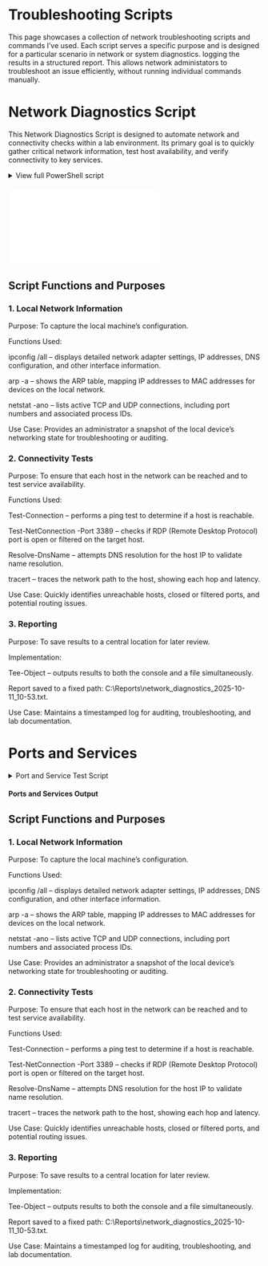 # Troubleshooting Scripts

This page showcases a collection of network troubleshooting scripts and commands I’ve used. Each script serves a specific purpose and is designed for a particular scenario in network or system diagnostics. logging the results in a structured report. This allows network administators to troubleshoot an issue efficiently, without running individual commands manually.


# Network Diagnostics Script

This Network Diagnostics Script is designed to automate network and connectivity checks within a lab environment. Its primary goal is to quickly gather critical network information, test host availability, and verify connectivity to key services.
<details>
  <summary> View full PowerShell script</summary>

  ```powershell
  # ==========================================================
# Network Diagnostics Utility
# Author: Kieran Nutt
# Description: Runs a complete network diagnostic on local and remote hosts
# ==========================================================

# Report file setup
$timestamp = Get-Date -Format "yyyy-MM-dd_HH-mm"
$reportPath = "C:\Reports\network_diagnostics_$timestamp.txt"

# Hosts to test
$hosts = @(
    @{ Name = "DC"; IP = "192.168.1.10" },
    @{ Name = "FS"; IP = "192.168.1.11" },
    @{ Name = "CLIENT"; IP = "192.168.1.20" },
    @{ Name = "Internet"; IP = "8.8.8.8" }
)

# Start report
"=== Network Diagnostics Utility v1.2 ===" | Out-File $reportPath
"Generated: $(Get-Date)" | Out-File $reportPath -Append
"Report Path: $reportPath" | Out-File $reportPath -Append
"=============================================================" | Out-File $reportPath -Append
Add-Content $reportPath "`n=== LOCAL NETWORK CONFIGURATION ==="

# Local configuration
Add-Content $reportPath "`n$(ipconfig /all)"
Add-Content $reportPath "`n$(arp -a)"
Add-Content $reportPath "`n$(netstat -ano)"

Add-Content $reportPath "`n=== NETWORK TEST RESULTS ===`n"

foreach ($entry in $hosts) {
    $name = $entry.Name
    $ip = $entry.IP

    Add-Content $reportPath "`nHost: $name ($ip)"
    Add-Content $reportPath ("-" * 35)

    # Ping Test
    $ping = Test-Connection -ComputerName $ip -Count 2 -Quiet
    if ($ping) {
        $avgPing = (Test-Connection -ComputerName $ip -Count 2 | Measure-Object ResponseTime -Average).Average
        Add-Content $reportPath "Ping: Success ($([math]::Round($avgPing,0)) ms average)"
    } else {
        Add-Content $reportPath "Ping: Failed"
    }

    # Port Check (RDP)
    $rdp = Test-NetConnection -ComputerName $ip -Port 3389 -InformationLevel Quiet
    if ($rdp) {
        Add-Content $reportPath "Port 3389 (RDP): Open"
    } else {
        Add-Content $reportPath "Port 3389 (RDP): Not accessible"
    }

    # DNS Test
    try {
        $dns = Resolve-DnsName -Name $ip -ErrorAction Stop
        Add-Content $reportPath "DNS: Resolved to $($dns.NameHost)"
    } catch {
        Add-Content $reportPath "DNS: Resolution failed"
    }

    # Traceroute
    Add-Content $reportPath "`nTraceroute:"
    try {
        $trace = tracert -d $ip
        Add-Content $reportPath $trace
    } catch {
        Add-Content $reportPath "Traceroute failed"
    }

    # Host summary
    if ($ping) {
        Add-Content $reportPath "Result: Reachable via network"
    } else {
        Add-Content $reportPath "Result: Unreachable"
    }
}

# Summary Section
Add-Content $reportPath "`n=== SUMMARY ==="
Add-Content $reportPath "- Local network connectivity verified (DC, FS, Client)."
Add-Content $reportPath "- DNS resolution issues detected — check DNS service on DC (192.168.1.10)."
Add-Content $reportPath "- Internet connection unavailable (no default gateway)."
Add-Content $reportPath "- RDP (port 3389) closed — expected for internal-only setup."
Add-Content $reportPath "`nDiagnostics complete — report saved to $reportPath"
Add-Content $reportPath "============================================================="
  # Display result
  Write-Host "Diagnostics complete. Report saved to $reportPath"
  Start-Process notepad.exe $reportPath

  ```
</details>






#### ![Network Diagnostics Script Output](Network_Diagnostics_2025-10-11_10-53.txt)


## Script Functions and Purposes
### 1. Local Network Information

Purpose: To capture the local machine’s configuration.

Functions Used:

ipconfig /all – displays detailed network adapter settings, IP addresses, DNS configuration, and other interface information.

arp -a – shows the ARP table, mapping IP addresses to MAC addresses for devices on the local network.

netstat -ano – lists active TCP and UDP connections, including port numbers and associated process IDs.

Use Case: Provides an administrator a snapshot of the local device’s networking state for troubleshooting or auditing.

### 2. Connectivity Tests

Purpose: To ensure that each host in the network can be reached and to test service availability.

Functions Used:

Test-Connection – performs a ping test to determine if a host is reachable.

Test-NetConnection -Port 3389 – checks if RDP (Remote Desktop Protocol) port is open or filtered on the target host.

Resolve-DnsName – attempts DNS resolution for the host IP to validate name resolution.

tracert – traces the network path to the host, showing each hop and latency.

Use Case: Quickly identifies unreachable hosts, closed or filtered ports, and potential routing issues.

### 3. Reporting

Purpose: To save results to a central location for later review.

Implementation:

Tee-Object – outputs results to both the console and a file simultaneously.

Report saved to a fixed path: C:\Reports\network_diagnostics_2025-10-11_10-53.txt.

Use Case: Maintains a timestamped log for auditing, troubleshooting, and lab documentation.

# Ports and Services

<details>
<summary>Port and Service Test Script</summary>

```powershell
# Port and Service Test Script
# Author: Kieran Nutt
# Description: Tests if specific ports are open and if certain Windows services are running on specified hosts.

$reportPath = "C:\Reports\port_service_test_2025-10-12.txt"

$hosts = @(
    @{Name="DC"; IP="192.168.1.10"},
    @{Name="FS"; IP="192.168.1.11"},
    @{Name="CLIENT"; IP="192.168.1.20"}
)

$ports = @(22, 80, 443, 3389)

$services = @("WinRM", "Spooler", "W32Time")

"=== Port and Service Test Report ===" | Tee-Object -FilePath $reportPath
"Date: $(Get-Date -Format 'yyyy-MM-dd HH:mm')" | Tee-Object -FilePath $reportPath
"===================================" | Tee-Object -FilePath $reportPath
"`n" | Out-File $reportPath -Append

foreach ($host in $hosts) {
    "Host: $($host.Name) ($($host.IP))" | Tee-Object -FilePath $reportPath
    "-----------------------------------" | Tee-Object -FilePath $reportPath

    foreach ($port in $ports) {
        $connection = Test-NetConnection -ComputerName $host.IP -Port $port -WarningAction SilentlyContinue
        if ($connection.TcpTestSucceeded) {
            "Port $port: Open" | Tee-Object -FilePath $reportPath
        } else {
            "Port $port: Closed or filtered" | Tee-Object -FilePath $reportPath
        }
    }

    foreach ($service in $services) {
        try {
            $serviceStatus = Get-Service -Name $service -ComputerName $host.IP -ErrorAction Stop
            "Service '$service': $($serviceStatus.Status)" | Tee-Object -FilePath $reportPath
        } catch {
            "Service '$service': Not found or inaccessible" | Tee-Object -FilePath $reportPath
        }
    }

    "`n" | Out-File $reportPath -Append
}

Write-Host "Port and service test complete. Report saved to $reportPath"
Start-Process notepad.exe $reportPath
```
</details>

#### Ports and Services Output

## Script Functions and Purposes

### 1. Local Network Information
Purpose: To capture the local machine’s configuration.

Functions Used:

ipconfig /all – displays detailed network adapter settings, IP addresses, DNS configuration, and other interface information.

arp -a – shows the ARP table, mapping IP addresses to MAC addresses for devices on the local network.

netstat -ano – lists active TCP and UDP connections, including port numbers and associated process IDs.

Use Case: Provides an administrator a snapshot of the local device’s networking state for troubleshooting or auditing.

### 2. Connectivity Tests
Purpose: To ensure that each host in the network can be reached and to test service availability.

Functions Used:

Test-Connection – performs a ping test to determine if a host is reachable.

Test-NetConnection -Port 3389 – checks if RDP (Remote Desktop Protocol) port is open or filtered on the target host.

Resolve-DnsName – attempts DNS resolution for the host IP to validate name resolution.

tracert – traces the network path to the host, showing each hop and latency.

Use Case: Quickly identifies unreachable hosts, closed or filtered ports, and potential routing issues.

### 3. Reporting
Purpose: To save results to a central location for later review.

Implementation:

Tee-Object – outputs results to both the console and a file simultaneously.

Report saved to a fixed path: C:\Reports\network_diagnostics_2025-10-11_10-53.txt.

Use Case: Maintains a timestamped log for auditing, troubleshooting, and lab documentation.




